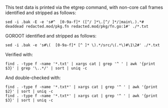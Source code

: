 This test data is printed via the etgrep command, with non-core call frames
identified and stripped as follows:

    sed -i .bak -E -e 's#^  [0-9a-f]* ([^/ ]*\.[^/ ]*/|main\.).*#  deaddead redacted.mod/pkg.fn redacted.mod/pkg/fn.go:1#' ./*.txt

GOROOT identified and stripped as follows:

    sed -i .bak -e 's#\(  [0-9a-f]* [^ ]* \).*/src/\(.*\)#\1\2#' ./*.txt

Verified with:

    find . -type f -name '*.txt' | xargs cat | grep '^ ' | awk '{print $3}' | grep '\..*/' | sort | uniq -c

And double-checked with:

    find . -type f -name '*.txt*' | xargs cat | grep '^ ' | awk '{print $2}' | sort | uniq -c
    find . -type f -name '*.txt*' | xargs cat | grep '^ ' | awk '{print $3}' | sort | uniq -c
